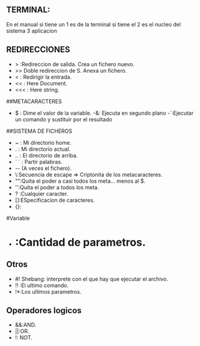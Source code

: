 ## TERMINAL:
En el manual si tiene un 1 es de la terminal si tiene el 2 es el nucleo del sistema 3 aplicacion

## REDIRECCIONES 

- &gt; :Redireccion de salida. Crea un fichero nuevo.
- &gt;&gt; Doble redireccion de S. Anexa un fichero.
- &lt; : Redirigir la entrada.
- &lt;&lt; : Here Document.
- &lt;&lt;&lt; : Here string.

##METACARACTERES

- $ : Dime el valor de la variable.
-&: Ejecuta en segundo plano 
-\`:Ejecutar un comando y sustituir por el resultado

##SISTEMA DE FICHEROS
- ~ : Mi directorio home.
- . : Mi directorio actual. 
- .. : El directorio de arriba.
- ` ´ : Partir palabras.
- -- (A veces el fichero).
- \\:Secuencia de escape => Criptonita de los metacaracteres.
- "":Quita el poder a casi todos los meta... menos al $.
- '':Quita el poder a todos los meta. 
- ? :Cualquier caracter.
- []:ESpecificacion de caracteres.
- {}:

#Variable

- # :Cantidad de parametros.

## Otros

- \#! Shebang: interprete con el que hay que ejecutar el archivo.
- !! :El ultimo comando.
- !*:Los ultimos parametros.

## Operadores logicos
- &&:AND.
- ||:OR.
- !: NOT.